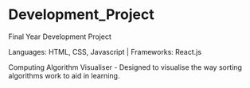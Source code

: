 # Development_Project

Final Year Development Project

Languages: HTML, CSS, Javascript | Frameworks: React.js

Computing Algorithm Visualiser - Designed to visualise the way sorting algorithms work to aid in learning. 
